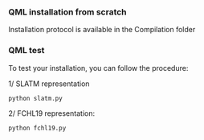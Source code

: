 ### QML installation from scratch

Installation protocol is available in the Compilation folder

### QML test

To test your installation, you can follow the procedure:

1/ SLATM representation
```
python slatm.py
```

2/ FCHL19 representation:
```
python fchl19.py
```
